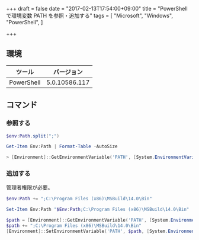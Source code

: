 +++
draft = false
date = "2017-02-13T17:54:00+09:00"
title = "PowerShell で環境変数 PATH を参照・追加する"
tags = [
    "Microsoft",
    "Windows",
    "PowerShell",
]

+++

## 環境

|ツール|バージョン|
|---|---|
|PowerShell|5.0.10586.117|

## コマンド

### 参照する

```PowerShell
$env:Path.split(";")
```

```PowerShell
Get-Item Env:Path | Format-Table -AutoSize
```

```PowerShell
> [Environment]::GetEnvironmentVariable('PATH', [System.EnvironmentVariableTarget]::Machine)
```

### 追加する
管理者権限が必要。

```PowerShell
$env:Path += ";C:\Program Files (x86)\MSBuild\14.0\Bin"
```

```PowerShell
Set-Item Env:Path "$Env:Path;C:\Program Files (x86)\MSBuild\14.0\Bin"
```

```PowerShell
$path = [Environment]::GetEnvironmentVariable('PATH', [System.EnvironmentVariableTarget]::Machine)
$path += ";C:\Program Files (x86)\MSBuild\14.0\Bin"
[Environment]::SetEnvironmentVariable('PATH', $path, [System.EnvironmentVariableTarget]::Machine)
```
